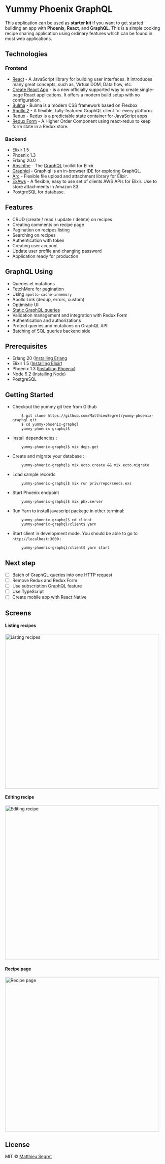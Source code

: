 # Yummy Phoenix GraphQL

This application can be used as **starter kit** if you want to get started building an app with **Phoenix**, **React**, and **GraphQL**.
This is a simple cooking recipe sharing application using ordinary features which can be found in most web applications.

## Technologies

### Frontend

- [React](https://facebook.github.io/react) - A JavaScript library for building user interfaces. It introduces many great concepts, such as, Virtual DOM, Data flow, etc.
- [Create React App](https://github.com/facebookincubator/create-react-app) - is a new officially supported way to create single-page React applications. It offers a modern build setup with no configuration.
- [Bulma](https://bulma.io) - Bulma is a modern CSS framework based on Flexbox
- [Apollo 2](http://dev.apollodata.com/) - A flexible, fully-featured GraphQL client for every platform.
- [Redux](https://github.com/reactjs/redux) - Redux is a predictable state container for JavaScript apps
- [Redux Form](http://redux-form.com/) - A Higher Order Component using react-redux to keep form state in a Redux store.

### Backend

- Elixir 1.5
- Phoenix 1.3
- Erlang 20.0
- [Absinthe](https://github.com/absinthe-graphql/absinthe) - The [GraphQL](http://graphql.org) toolkit for Elixir.
- [Graphiql](https://github.com/graphql/graphiql) - Graphiql is an in-browser IDE for exploring GraphQL.
- [Arc](https://github.com/stavro/arc) - Flexible file upload and attachment library for Elixir.
- [ExAws](https://github.com/CargoSense/ex_aws) - A flexible, easy to use set of clients AWS APIs for Elixir. Use to store attachments in Amazon S3.
- PostgreSQL for database.

## Features

- CRUD (create / read / update / delete) on recipes
- Creating comments on recipe page
- Pagination on recipes listing
- Searching on recipes
- Authentication with token
- Creating user account
- Update user profile and changing password
- Application ready for production

## GraphQL Using

- Queries et mutations
- FetchMore for pagination
- Using `apollo-cache-inmemory`
- Apollo Link (dedup, errors, custom)
- Optimistic UI
- [Static GraphQL queries](https://dev-blog.apollodata.com/5-benefits-of-static-graphql-queries-b7fa90b0b69a)
- Validation management and integration with Redux Form
- Authentication and authorizations
- Protect queries and mutations on GraphQL API
- Batching of SQL queries backend side

## Prerequisites

- Erlang 20 ([Installing Erlang](https://github.com/asdf-vm/asdf)
- Elixir 1.5 ([Installing Elixir](https://elixir-lang.org/install.html))
- Phoenix 1.3 ([Installing Phoenix](https://hexdocs.pm/phoenix/installation.html))
- Node 9.2 ([Installing Node](https://nodejs.org/en/download/package-manager))
- PostgreSQL

## Getting Started

- Checkout the yummy git tree from Github

          $ git clone https://github.com/MatthieuSegret/yummy-phoenix-graphql.git
          $ cd yummy-phoenix-graphql
          yummy-phoenix-graphql$

- Install dependencies :

          yummy-phoenix-graphql$ mix deps.get

- Create and migrate your database :

          yummy-phoenix-graphql$ mix ecto.create && mix ecto.migrate

- Load sample records:

          yummy-phoenix-graphql$ mix run priv/repo/seeds.exs

- Start Phoenix endpoint

          yummy-phoenix-graphql$ mix phx.server

- Run Yarn to install javascript package in other terminal:

          yummy-phoenix-graphql$ cd client
          yummy-phoenix-graphql/client$ yarn

- Start client in development mode. You should be able to go to
`http://localhost:3000` :

          yummy-phoenix-graphql/client$ yarn start

## Next step

- [ ] Batch of GraphQL queries into one HTTP request
- [ ] Remove Redux and Redux Form
- [ ] Use subscription GraphQL feature
- [ ] Use TypeScript
- [ ] Create mobile app with React Native

## Screens

#### Listing recipes
<img alt="Listing recipes" src="http://documents.matthieusegret.com/listing-recipes.png" width="500">

#### Editing recipe
<img alt="Editing recipe" src="http://documents.matthieusegret.com/editing-recipe.png" width="500">

#### Recipe page
<img alt="Recipe page" src="http://documents.matthieusegret.com/recipe-page.png" width="500">

## License

MIT © [Matthieu Segret](http://matthieusegret.com)